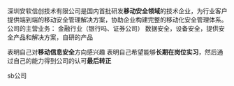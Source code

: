 深圳安软信创技术有限公司是国内首批研发**移动安全领域**的技术企业，为行业客户提供端到端的移动安全管理解决方案，协助企业构建完整的移动化安全管理体系。
公司的主营业务：
金融行业（银行吗、证券公司）
数据安全，设备安全，提供安全产品和解决方案，自研的产品

表明自己对**移动信息安全**方向感兴趣
表明自己希望能够**长期在岗位实习**，然后通过自己的能力得到公司的认可**最后转正**

sb公司



